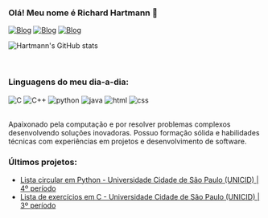 ### Olá! Meu nome é Richard Hartmann 👋

[![Blog](https://img.shields.io/badge/website-000000?style=for-the-badge&logo=About.me&logoColor=white)](https://richardhenryhartmann.godaddysites.com/)
[![Blog](https://img.shields.io/badge/LinkedIn-0077B5?style=for-the-badge&logo=linkedin&logoColor=white)](https://www.linkedin.com/in/richard-henry-hartmann-619b04170)
[![Blog](https://img.shields.io/badge/Instagram-E4405F?style=for-the-badge&logo=instagram&logoColor=white)](https://www.instagram.com/richardhhartmann/)

![Hartmann's GitHub stats](https://github-readme-stats.vercel.app/api?username=richardhhartmann&show_icons=true&theme=dracula)

<br/>

### Linguagens do meu dia-a-dia:
<div style="display: inline_block"/>
  <img align="center" alt="C" src="https://img.shields.io/badge/C-00599C?style=for-the-badge&logo=c&logoColor=white"/>
  <img align="center" alt="C++" src="https://img.shields.io/badge/C%2B%2B-00599C?style=for-the-badge&logo=c%2B%2B&logoColor=white"/>
  <img align="center" alt="python" src="https://img.shields.io/badge/Python-14354C?style=for-the-badge&logo=python&logoColor=white"/>
  <img align="center" alt="java" src="https://img.shields.io/badge/Java-ED8B00?style=for-the-badge&logo=openjdk&logoColor=white"/>
  <img align="center" alt="html" src="https://img.shields.io/badge/HTML-239120?style=for-the-badge&logo=html5&logoColor=white"/>
  <img align="center" alt="css" src="https://img.shields.io/badge/CSS-239120?&style=for-the-badge&logo=css3&logoColor=white"/>
</div>
<br/>

Apaixonado pela computação e por resolver problemas complexos desenvolvendo soluções inovadoras. Possuo formação sólida e habilidades técnicas com experiências em projetos e desenvolvimento de software.

### Últimos projetos:
- [Lista circular em Python - Universidade Cidade de São Paulo (UNICID) | 4º período](https://github.com/richardhhartmann/lista_circular_python)<br/>
- [Lista de exercícios em C - Universidade Cidade de São Paulo (UNICID) | 3º período](https://github.com/richardhhartmann/lista_exercicios_c)<br/>
